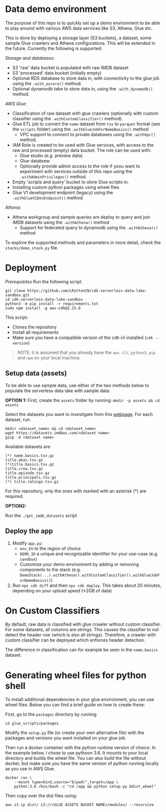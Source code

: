 

# Data demo environment
The purpose of this repo is to quickly set up a demo environment to be able to play around with various AWS data services like S3, Athena, Glue etc. 

This is done by deploying a storage layer (S3 buckets), a dataset, some sample Glue crawlers and Athena configurations. This will be extended in the future. Currently the following is supported:

*Storage and databases*: 
- S3 'raw' data bucket is populated with raw IMDB dataset
- S3 'processed' data bucket (initially empty)
- Optional RDS database to store data in, with connectivity to the glue job using the `.with_aurora()` method. 
- Optional dynamodb tabe to store data in, using the `.with_dynamodb()` method.

*AWS Glue:*
- Classification of raw dataset with glue crawlers (optionally with custom classifier using the `.withCustomClassifier()` method).
- Glue ETL job to convert the `name` dataset from `tsv` to `parquet` format (see the `scripts` folder) using the `.withGlueJobForNameBasics()` method
    - VPC support to connect to private databases using the `.withVpc()` method. 
- IAM Role is created to be used with Glue services, with access to the raw and processed (empty) data bucket. The role can be used with:
    - Glue studio (e.g. preview data)
    - Glue databrew
    - Optionally provide admin access to the role if yoou want to experiment with services outside of this repo using the `.withAdminPrivileges()` method.
- Empty 'scripts and query' bucket to store Glue scripts in.
- Installing custom python packages using wheel files
- Glue V1 development endpoint (legacy) using the `.withGlueV1DevEndpoint()` method. 

*Athena*: 
- Athena workgroup and sample queries are deploy to query and join IMDB datasets using the `.withAthena()` method
    - Support for federated query to dynamodb using the `.withAthena(c)` method

To explore the supported methods and parameters in more detail, check the `stacks/demo_stack.py` file.
# Deployment

*Prerequisites*
Run the following script.
```
git clone https://github.com/LRuttenCN/cdk-serverless-data-lake-sandbox.git
cd cdk-serverless-data-lake-sandbox
python3 -m pip install -r requirements.txt
sudo npm install -g aws-cdk@2.25.0
```
This script:
- Clones the repository  
- Install all requirements 
- Make sure you have a compatible version of the cdk cli installed (`cdk --version`)

> NOTE: it is assumed that you already have the `aws cli`, `python3`, `pip` and `npm` on your local machine.

## Setup data (assets)
To be able to use sample data, use either of the two methods below to populate the serverless data lake with sample data:

**OPTION 1:**
First, create  the `assets` folder by running:
`mkdir -p assets && cd assets`


Select the datasets you want to investigate from this [webpage](https://datasets.imdbws.com/).
For each dataset, run:
```
mkdir <dataset_name> && cd <dataset_name>
wget https://datasets.imdbws.com/<dataset name>
gzip -d <dataset name>
```

Available datasets are:
```
(*) name.basics.tsv.gz
title.akas.tsv.gz
(*)title.basics.tsv.gz
title.crew.tsv.gz
title.episode.tsv.gz
title.principals.tsv.gz
(*) title.ratings.tsv.gz
```
For this repository, only the ones with marked with an asterisk (*) are required.

**OPTION2:**

Run the `./get_imdb_datasets` script

## Deploy the app
1. Modify `app.py`:
    - `env_EU` to the region of choice
    - `DEMO_ID` a unique and recognizable identifier for your use-case (e.g. `sandbox`)
    - Customize your demo environment by adding or removing components to the stack (e.g. `DemoStack(...).withAthena().withCustomClassifier().withGlueJobForNameBasics()`)
2. Run `npx cdk diff` and then `npx cdk deploy`. This takes about 20 minutes, depending on your upload speed (±2GB of data)

# On Custom Classifiers
By default, raw data is classified with glue crawler without custom classifier. For some datasets, all columns are strings. This causes the classifier to not detect the header row (which is also all strings). Therefore, a crawler with custom classifier can be deployed which enforces header detection.

The difference in classification can for example be seen in the `name.basics` dataset.

# Generating wheel files for python shell
To install additional dependencies in your glue environment, you can use wheel files. Below you can find a brief guide on how to create these:

First, go to the `packages` directory by running
```
cd glue_scripts/packages
```
Modify the `setup.py` file (or create your own alternative file) with the packages and versions you want installed on your glue job.

Then run a docker container with the python runtime version of choice. In the example below, I chose to use pythoon 3.6. It mounts to your local directory and builds the wheel file. 
You can also build the file without docker, but make sure you have the same version of python running locally as you use in AWS Glue. 
```
docker run \
    --mount type=bind,source="$(pwd)",target=/app \
    python:3.6 /bin/bash -c "cd /app && python setup.py bdist_wheel"
```

Then copy over the dist files using:
```
aws s3 cp dist/ s3://<GLUE ASSETS BUCKET NAME>/modules/ --resursive
```